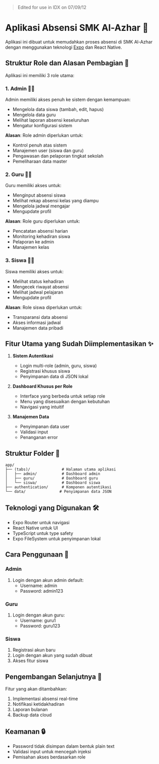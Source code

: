 > Edited for use in IDX on 07/09/12

# Aplikasi Absensi SMK Al-Azhar 📱

Aplikasi ini dibuat untuk memudahkan proses absensi di SMK Al-Azhar dengan menggunakan teknologi [Expo](https://expo.dev) dan React Native.

## Struktur Role dan Alasan Pembagian 👥

Aplikasi ini memiliki 3 role utama:

### 1. Admin 👨‍💼
Admin memiliki akses penuh ke sistem dengan kemampuan:
- Mengelola data siswa (tambah, edit, hapus)
- Mengelola data guru
- Melihat laporan absensi keseluruhan
- Mengatur konfigurasi sistem

**Alasan**: Role admin diperlukan untuk:
- Kontrol penuh atas sistem
- Manajemen user (siswa dan guru)
- Pengawasan dan pelaporan tingkat sekolah
- Pemeliharaan data master

### 2. Guru 👨‍🏫
Guru memiliki akses untuk:
- Menginput absensi siswa
- Melihat rekap absensi kelas yang diampu
- Mengelola jadwal mengajar
- Mengupdate profil

**Alasan**: Role guru diperlukan untuk:
- Pencatatan absensi harian
- Monitoring kehadiran siswa
- Pelaporan ke admin
- Manajemen kelas

### 3. Siswa 👨‍🎓
Siswa memiliki akses untuk:
- Melihat status kehadiran
- Mengecek riwayat absensi
- Melihat jadwal pelajaran
- Mengupdate profil

**Alasan**: Role siswa diperlukan untuk:
- Transparansi data absensi
- Akses informasi jadwal
- Manajemen data pribadi

## Fitur Utama yang Sudah Diimplementasikan ✨

1. **Sistem Autentikasi**
   - Login multi-role (admin, guru, siswa)
   - Registrasi khusus siswa
   - Penyimpanan data di JSON lokal

2. **Dashboard Khusus per Role**
   - Interface yang berbeda untuk setiap role
   - Menu yang disesuaikan dengan kebutuhan
   - Navigasi yang intuitif

3. **Manajemen Data**
   - Penyimpanan data user
   - Validasi input
   - Penanganan error

## Struktur Folder 📁

```
app/
├── (tabs)/              # Halaman utama aplikasi
│   ├── admin/           # Dashboard admin
│   ├── guru/            # Dashboard guru
│   └── siswa/           # Dashboard siswa
├── authentication/      # Komponen autentikasi
└── data/               # Penyimpanan data JSON
```

## Teknologi yang Digunakan 🛠️

- Expo Router untuk navigasi
- React Native untuk UI
- TypeScript untuk type safety
- Expo FileSystem untuk penyimpanan lokal

## Cara Penggunaan 📱

### Admin
1. Login dengan akun admin default:
   - Username: admin
   - Password: admin123

### Guru
1. Login dengan akun guru:
   - Username: guru1
   - Password: guru123

### Siswa
1. Registrasi akun baru
2. Login dengan akun yang sudah dibuat
3. Akses fitur siswa

## Pengembangan Selanjutnya 🚀

Fitur yang akan ditambahkan:
1. Implementasi absensi real-time
2. Notifikasi ketidakhadiran
3. Laporan bulanan
4. Backup data cloud

## Keamanan 🔒

- Password tidak disimpan dalam bentuk plain text
- Validasi input untuk mencegah injeksi
- Pemisahan akses berdasarkan role
